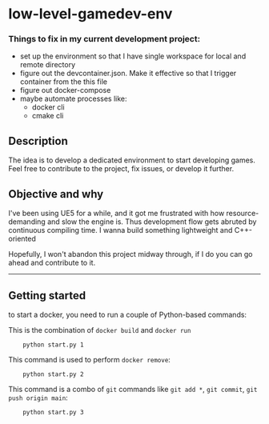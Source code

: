 # low-level-gamedev-env

### Things to fix in my current development project:
- set up the environment so that I have single workspace for local and remote directory
- figure out the devcontainer.json. Make it effective so that I trigger container from the this file
- figure out docker-compose
- maybe automate processes like:
    - docker cli
    - cmake cli

## Description
The idea is to develop a dedicated environment to start developing games.
Feel free to contribute to the project, fix issues, or develop it further.

## Objective and why
I've been using UE5 for a while, and it got me frustrated with how resource-demanding and slow the engine is. 
Thus development flow gets abruted by continuous compiling time. I wanna build something lightweight and C++-oriented

Hopefully, I won't abandon this project midway through, if I do you can go ahead and contribute to it.

---
## Getting started
to start a docker, you need to run a couple of Python-based commands:

This is the combination of `docker build` and  `docker run`
```
    python start.py 1 
```
This command is used to perform `docker remove`:
```
    python start.py 2
```
This command is a combo of `git` commands like `git add *`, `git commit`, `git push origin main`:
```
    python start.py 3
```
